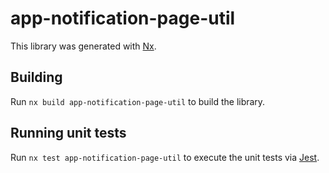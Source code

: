 # app-notification-page-util

This library was generated with [Nx](https://nx.dev).

## Building

Run `nx build app-notification-page-util` to build the library.

## Running unit tests

Run `nx test app-notification-page-util` to execute the unit tests via [Jest](https://jestjs.io).
